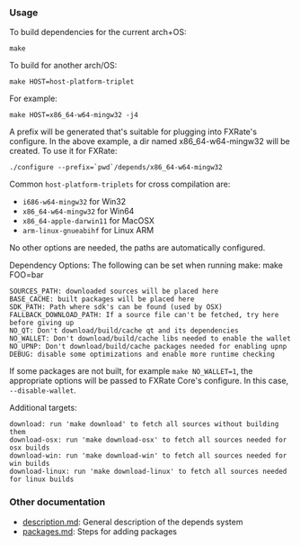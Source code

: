 ### Usage

To build dependencies for the current arch+OS:

    make

To build for another arch/OS:

    make HOST=host-platform-triplet

For example:

    make HOST=x86_64-w64-mingw32 -j4

A prefix will be generated that's suitable for plugging into FXRate's
configure. In the above example, a dir named x86_64-w64-mingw32 will be
created. To use it for FXRate:

    ./configure --prefix=`pwd`/depends/x86_64-w64-mingw32

Common `host-platform-triplets` for cross compilation are:

- `i686-w64-mingw32` for Win32
- `x86_64-w64-mingw32` for Win64
- `x86_64-apple-darwin11` for MacOSX
- `arm-linux-gnueabihf` for Linux ARM

No other options are needed, the paths are automatically configured.

Dependency Options:
The following can be set when running make: make FOO=bar

    SOURCES_PATH: downloaded sources will be placed here
    BASE_CACHE: built packages will be placed here
    SDK_PATH: Path where sdk's can be found (used by OSX)
    FALLBACK_DOWNLOAD_PATH: If a source file can't be fetched, try here before giving up
    NO_QT: Don't download/build/cache qt and its dependencies
    NO_WALLET: Don't download/build/cache libs needed to enable the wallet
    NO_UPNP: Don't download/build/cache packages needed for enabling upnp
    DEBUG: disable some optimizations and enable more runtime checking

If some packages are not built, for example `make NO_WALLET=1`, the appropriate
options will be passed to FXRate Core's configure. In this case, `--disable-wallet`.

Additional targets:

    download: run 'make download' to fetch all sources without building them
    download-osx: run 'make download-osx' to fetch all sources needed for osx builds
    download-win: run 'make download-win' to fetch all sources needed for win builds
    download-linux: run 'make download-linux' to fetch all sources needed for linux builds

### Other documentation

- [description.md](description.md): General description of the depends system
- [packages.md](packages.md): Steps for adding packages

